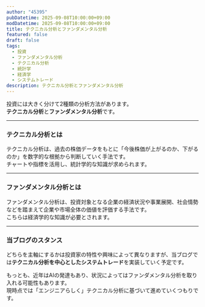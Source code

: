 ```yaml
---
author: "45395"
pubDatetime: 2025-09-08T10:00:00+09:00
modDatetime: 2025-09-08T10:00:00+09:00
title: テクニカル分析とファンダメンタル分析
featured: false
draft: false
tags:
  - 投資
  - ファンダメンタル分析
  - テクニカル分析
  - 統計学
  - 経済学
  - システムトレード
description: テクニカル分析とファンダメンタル分析
---
```


投資には大きく分けて2種類の分析方法があります。  
**テクニカル分析**と**ファンダメンタル分析**です。

---

### テクニカル分析とは
テクニカル分析は、過去の株価データをもとに「今後株価が上がるのか、下がるのか」を数字的な根拠から判断していく手法です。  
チャートや指標を活用し、統計学的な知識が求められます。

---

### ファンダメンタル分析とは
ファンダメンタル分析は、投資対象となる企業の経済状況や事業展開、社会情勢などを踏まえて企業や市場全体の価値を評価する手法です。  
こちらは経済学的な知識が必要とされます。

---

### 当ブログのスタンス
どちらを主軸にするかは投資家の特性や興味によって異なりますが、当ブログでは**テクニカル分析を中心としたシステムトレード**を実装していく予定です。  

もっとも、近年はAIの発達もあり、状況によってはファンダメンタル分析を取り入れる可能性もあります。  
現時点では「エンジニアらしく」テクニカル分析に基づいて進めていくつもりです。
